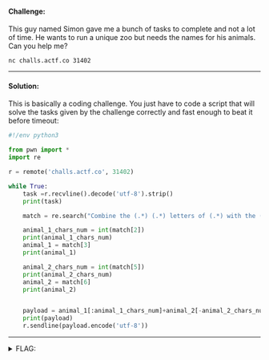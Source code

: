 #### Challenge:

This guy named Simon gave me a bunch of tasks to complete and not a lot of time. He wants to run a unique zoo but needs the names for his animals. Can you help me?

`nc challs.actf.co 31402`


---

#### Solution:

This is basically a coding challenge. You just have to code a script that will solve the tasks given by the challenge correctly and fast enough to beat it before timeout:

```python
#!/env python3

from pwn import *
import re

r = remote('challs.actf.co', 31402)

while True:
    task =r.recvline().decode('utf-8').strip()
    print(task)

    match = re.search("Combine the (.*) (.*) letters of (.*) with the (.*) (.*) letters of (.*)", task)

    animal_1_chars_num = int(match[2])
    print(animal_1_chars_num)
    animal_1 = match[3]
    print(animal_1)

    animal_2_chars_num = int(match[5])
    print(animal_2_chars_num)
    animal_2 = match[6]
    print(animal_2)


    payload = animal_1[:animal_1_chars_num]+animal_2[-animal_2_chars_num:]
    print(payload)
    r.sendline(payload.encode('utf-8'))

```

---

<details><summary>FLAG:</summary>

```
actf{simon_says_you_win}
```

</details>
<br/>
